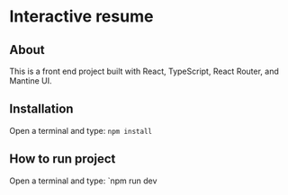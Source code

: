 # Interactive resume

## About
This is a front end project built with React, TypeScript, React Router, and Mantine UI.

## Installation
Open a terminal and type: `npm install`

## How to run project
Open a terminal and type: `npm run dev